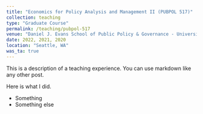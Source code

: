 ```yaml
---
title: "Economics for Policy Analysis and Management II (PUBPOL 517)"
collection: teaching
type: "Graduate Course"
permalink: /teaching/pubpol-517
venue: "Daniel J. Evans School of Public Policy & Governance - University of Washington, Seattle"
date: 2022, 2021, 2020
location: "Seattle, WA"
was_ta: true
---
```


This is a description of a teaching experience. You can use markdown like any other post.

Here is what I did.
* Something
* Something else